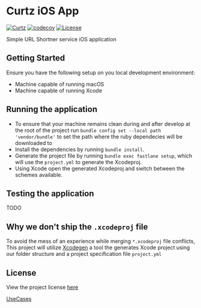 # Curtz iOS App

[![Curtz](https://github.com/SanctumLabs/curtz-ios/actions/workflows/build_and_test.yml/badge.svg)](https://github.com/SanctumLabs/curtz-ios/actions/workflows/build_and_test.yml)
[![codecov](https://codecov.io/github/SanctumLabs/curtz-ios/branch/master/graph/badge.svg?token=Oey4LIlL6f)](https://codecov.io/github/SanctumLabs/curtz-ios)
[![License](https://img.shields.io/badge/License-MIT-red.svg)](https://opensource.org/licenses/MIT)

Simple URL Shortner service iOS application

## Getting Started
Ensure you have the following setup on you local development environment:
 - Machine capable of running macOS
 - Machine capable of running Xcode


## Running the application
- To ensure that your machine remains clean during and after develop at the root of the project run `bundle config set --local path 'vendor/bundle'` to set the path where the ruby dependecies will be downloaded to
- Install the dependencies by running `bundle install`.
- Generate the project file by running `bundle exec fastlane setup`, which will use the `project.yml` to generate the Xcodeproj.
- Using Xcode open the generated Xcodeproj and switch between the schemes available.

## Testing the application
TODO

## Why we don't ship the `.xcodeproj` file
To avoid the mess of an experience while merging `*.xcodeproj` file conflicts, This project will utilize [Xcodegen](https://github.com/yonaskolb/XcodeGen) a tool the generates Xcode project using our folder structure and a project specification file `project.yml`

## License
View the project license [here](./LICENSE)


[UseCases](./USECASES.md)